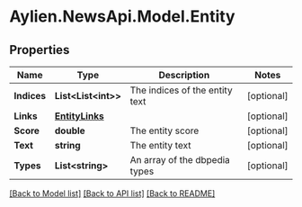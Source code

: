 
# Aylien.NewsApi.Model.Entity

## Properties

Name | Type | Description | Notes
------------ | ------------- | ------------- | -------------
**Indices** | **List&lt;List&lt;int&gt;&gt;** | The indices of the entity text | [optional] 
**Links** | [**EntityLinks**](EntityLinks.md) |  | [optional] 
**Score** | **double** | The entity score | [optional] 
**Text** | **string** | The entity text | [optional] 
**Types** | **List&lt;string&gt;** | An array of the dbpedia types | [optional] 

[[Back to Model list]](../README.md#documentation-for-models)
[[Back to API list]](../README.md#documentation-for-api-endpoints)
[[Back to README]](../README.md)


